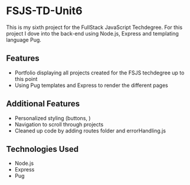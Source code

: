 # FSJS-TD-Unit6

This is my sixth project for the FullStack JavaScript Techdegree. For this project I dove into the back-end using Node.js, Express and templating language Pug.

## Features
- Portfolio displaying all projects created for the FSJS techdegree up to this point
- Using Pug templates and Express to render the different pages

## Additional Features
- Personalized styling (buttons, )
- Navigation to scroll through projects
- Cleaned up code by adding routes folder and errorHandling.js

## Technologies Used
- Node.js
- Express
- Pug